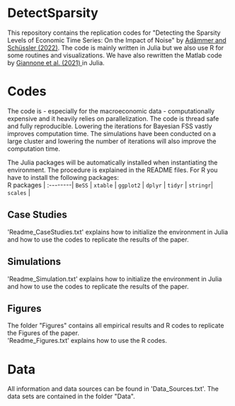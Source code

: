 # DetectSparsity
This repository contains the replication codes for 
"Detecting the Sparsity Levels of Economic Time Series: On the Impact of Noise" by
[Adämmer and Schüssler (2022)](https://papers.ssrn.com/sol3/papers.cfm?abstract_id=4019646). The code is mainly written in Julia but we also use R for some routines and visualizations.  We have also rewritten the Matlab code by [Giannone et al. (2021) ](https://www.econometricsociety.org/publications/econometrica/2021/09/01/economic-predictions-big-data-illusion-sparsity) in Julia.

# Codes
The code is - especially for the macroeconomic data - computationally expensive and it heavily relies on parallelization. 
The code is thread safe and fully reproducible. Lowering the iterations for Bayesian FSS vastly improves computation time. 
The simulations have been conducted on a large cluster and lowering the number of iterations will also improve the computation time. <br />

The Julia packages will be automatically installed when instantiating the environment. The procedure is explained in the README files. 
For R you have to install the following packages:  <br />
R packages |
:--------|
`BeSS`   |
`xtable` | 
`ggplot2` | 
`dplyr` |
`tidyr` |
`stringr`|
`scales` | 

## Case Studies 
'Readme_CaseStudies.txt' explains how to initialize the environment in Julia and how to use the codes to replicate the results of the paper. 

## Simulations
'Readme_Simulation.txt' explains how to initialize the environment in Julia and how to use the codes to replicate the results of the paper. 

## Figures
The folder "Figures" contains all empirical results and R codes to replicate the Figures of the paper.  
'Readme_Figures.txt' explains how to use the R codes.

# Data
All information and data sources can be found in 'Data_Sources.txt'. The data sets are contained in the folder "Data".  <br />
